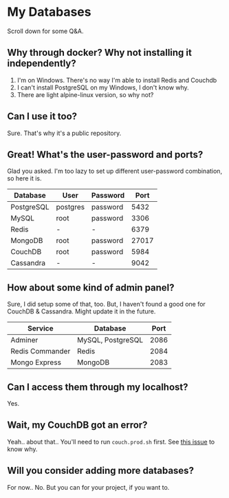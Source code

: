 # My Databases

Scroll down for some Q&A.

## Why through docker? Why not installing it independently?

1. I'm on Windows. There's no way I'm able to install Redis and Couchdb
2. I can't install PostgreSQL on my Windows, I don't know why.
3. There are light alpine-linux version, so why not?

## Can I use it too?

Sure. That's why it's a public repository.

## Great! What's the user-password and ports?

Glad you asked. I'm too lazy to set up different user-password combination, so here it is.

Database | User | Password | Port
--- | --- | --- | ---
PostgreSQL | postgres | password | 5432
MySQL | root | password | 3306
Redis | - | - | 6379
MongoDB | root | password | 27017
CouchDB | root | password | 5984
Cassandra | - | - | 9042

## How about some kind of admin panel?

Sure, I did setup some of that, too. But, I haven't found a good one for CouchDB & Cassandra. Might update it in the future.

Service | Database | Port
--- | --- | --- 
Adminer | MySQL, PostgreSQL | 2086
Redis Commander | Redis | 2084
Mongo Express | MongoDB | 2083

## Can I access them through my localhost?

Yes.

## Wait, my CouchDB got an error?

Yeah.. about that.. You'll need to run `couch.prod.sh` first. See [this issue](https://github.com/apache/couchdb-docker/issues/54) to know why.

## Will you consider adding more databases?

For now.. No. But you can for your project, if you want to.